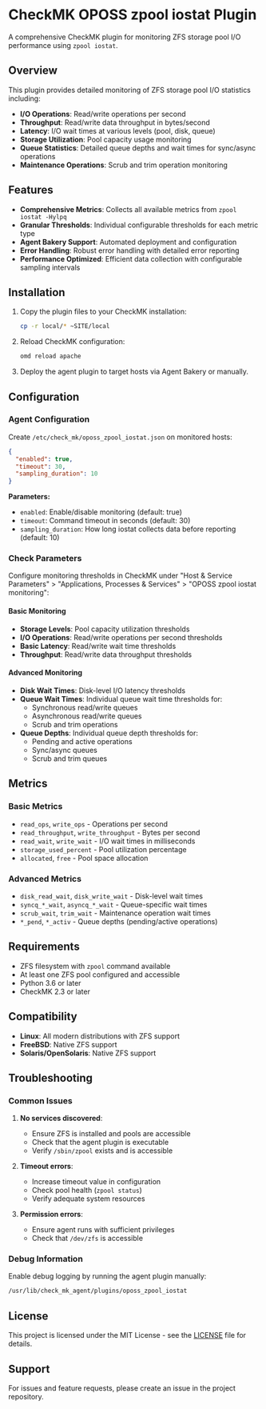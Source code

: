 # CheckMK OPOSS zpool iostat Plugin

A comprehensive CheckMK plugin for monitoring ZFS storage pool I/O performance using `zpool iostat`.

## Overview

This plugin provides detailed monitoring of ZFS storage pool I/O statistics including:

- **I/O Operations**: Read/write operations per second
- **Throughput**: Read/write data throughput in bytes/second
- **Latency**: I/O wait times at various levels (pool, disk, queue)
- **Storage Utilization**: Pool capacity usage monitoring
- **Queue Statistics**: Detailed queue depths and wait times for sync/async operations
- **Maintenance Operations**: Scrub and trim operation monitoring

## Features

- **Comprehensive Metrics**: Collects all available metrics from `zpool iostat -Hylpq`
- **Granular Thresholds**: Individual configurable thresholds for each metric type
- **Agent Bakery Support**: Automated deployment and configuration
- **Error Handling**: Robust error handling with detailed error reporting
- **Performance Optimized**: Efficient data collection with configurable sampling intervals

## Installation

1. Copy the plugin files to your CheckMK installation:
   ```bash
   cp -r local/* ~SITE/local   
   ```

2. Reload CheckMK configuration:
   ```bash
   omd reload apache
   ```

3. Deploy the agent plugin to target hosts via Agent Bakery or manually.

## Configuration

### Agent Configuration

Create `/etc/check_mk/oposs_zpool_iostat.json` on monitored hosts:

```json
{
  "enabled": true,
  "timeout": 30,
  "sampling_duration": 10
}
```

**Parameters:**
- `enabled`: Enable/disable monitoring (default: true)
- `timeout`: Command timeout in seconds (default: 30)
- `sampling_duration`: How long iostat collects data before reporting (default: 10)

### Check Parameters

Configure monitoring thresholds in CheckMK under "Host & Service Parameters" > "Applications, Processes & Services" > "OPOSS zpool iostat monitoring":

#### Basic Monitoring
- **Storage Levels**: Pool capacity utilization thresholds
- **I/O Operations**: Read/write operations per second thresholds
- **Basic Latency**: Read/write wait time thresholds
- **Throughput**: Read/write data throughput thresholds

#### Advanced Monitoring
- **Disk Wait Times**: Disk-level I/O latency thresholds
- **Queue Wait Times**: Individual queue wait time thresholds for:
  - Synchronous read/write queues
  - Asynchronous read/write queues
  - Scrub and trim operations
- **Queue Depths**: Individual queue depth thresholds for:
  - Pending and active operations
  - Sync/async queues
  - Scrub and trim queues

## Metrics

### Basic Metrics
- `read_ops`, `write_ops` - Operations per second
- `read_throughput`, `write_throughput` - Bytes per second
- `read_wait`, `write_wait` - I/O wait times in milliseconds
- `storage_used_percent` - Pool utilization percentage
- `allocated`, `free` - Pool space allocation

### Advanced Metrics
- `disk_read_wait`, `disk_write_wait` - Disk-level wait times
- `syncq_*_wait`, `asyncq_*_wait` - Queue-specific wait times
- `scrub_wait`, `trim_wait` - Maintenance operation wait times
- `*_pend`, `*_activ` - Queue depths (pending/active operations)

## Requirements

- ZFS filesystem with `zpool` command available
- At least one ZFS pool configured and accessible
- Python 3.6 or later
- CheckMK 2.3 or later

## Compatibility

- **Linux**: All modern distributions with ZFS support
- **FreeBSD**: Native ZFS support
- **Solaris/OpenSolaris**: Native ZFS support

## Troubleshooting

### Common Issues

1. **No services discovered**:
   - Ensure ZFS is installed and pools are accessible
   - Check that the agent plugin is executable
   - Verify `/sbin/zpool` exists and is accessible

2. **Timeout errors**:
   - Increase timeout value in configuration
   - Check pool health (`zpool status`)
   - Verify adequate system resources

3. **Permission errors**:
   - Ensure agent runs with sufficient privileges
   - Check that `/dev/zfs` is accessible

### Debug Information

Enable debug logging by running the agent plugin manually:
```bash
/usr/lib/check_mk_agent/plugins/oposs_zpool_iostat
```

## License

This project is licensed under the MIT License - see the [LICENSE](LICENSE) file for details.

## Support

For issues and feature requests, please create an issue in the project repository.